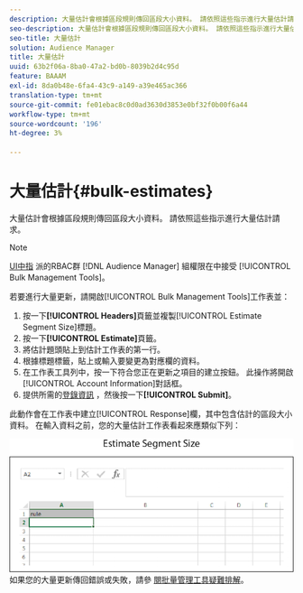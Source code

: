 ```yaml
---
description: 大量估計會根據區段規則傳回區段大小資料。 請依照這些指示進行大量估計請求。
seo-description: 大量估計會根據區段規則傳回區段大小資料。 請依照這些指示進行大量估計請求。
seo-title: 大量估計
solution: Audience Manager
title: 大量估計
uuid: 63b2f06a-8ba0-47a2-bd0b-8039b2d4c95d
feature: BAAAM
exl-id: 8da0b48e-6fa4-43c9-a149-a39e465ac366
translation-type: tm+mt
source-git-commit: fe01ebac8c0d0ad3630d3853e0bf32f0b00f6a44
workflow-type: tm+mt
source-wordcount: '196'
ht-degree: 3%

---
```


# 大量估計{#bulk-estimates}

大量估計會根據區段規則傳回區段大小資料。 請依照這些指示進行大量估計請求。

<!-- 

t_bulk_estimates.xml

 -->

>[!NOTE]
>
>[UI中指](../../features/administration/administration-overview.md) 派的RBAC群 [!DNL Audience Manager] 組權限在中接受 [!UICONTROL Bulk Management Tools]。

若要進行大量更新，請開啟[!UICONTROL Bulk Management Tools]工作表並：

1. 按一下&#x200B;**[!UICONTROL Headers]**&#x200B;頁籤並複製[!UICONTROL Estimate Segment Size]標題。
2. 按一下&#x200B;**[!UICONTROL Estimate]**&#x200B;頁籤。
3. 將估計題頭貼上到估計工作表的第一行。
4. 根據標題標籤，貼上或輸入要變更為對應欄的資料。
5. 在工作表工具列中，按一下符合您正在更新之項目的建立按鈕。
此操作將開啟[!UICONTROL Account Information]對話框。
6. 提供所需的[登錄資訊](../../reference/bulk-management-tools/bulk-management-intro.md#auth-reqs) ，然後按一下&#x200B;**[!UICONTROL Submit]**。

此動作會在工作表中建立[!UICONTROL Response]欄，其中包含估計的區段大小資料。 在輸入資料之前，您的大量估計工作表看起來應類似下列：

![](assets/estimate.png)
如果您的大量更新傳回錯誤或失敗，請參 [閱批量管理工具疑難排解](../../reference/bulk-management-tools/bulk-troubleshooting.md)。
